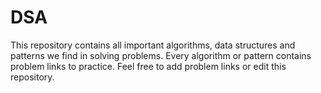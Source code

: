 # DSA
This repository contains all important algorithms, data structures and patterns we find in solving problems.
Every algorithm or pattern contains problem links to practice.
Feel free to add problem links or edit this repository.
